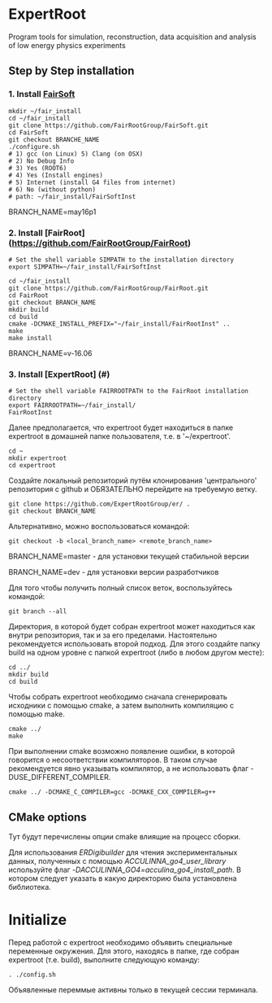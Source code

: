 # ExpertRoot
Program tools for simulation, reconstruction, data acquisition and analysis of low energy physics experiments

## Step by Step installation
### 1. Install [FairSoft](https://github.com/FairRootGroup/FairSoft/tree/dev)

```
mkdir ~/fair_install
cd ~/fair_install
git clone https://github.com/FairRootGroup/FairSoft.git
cd FairSoft
git checkout BRANCHE_NAME
./configure.sh
# 1) gcc (on Linux) 5) Clang (on OSX)
# 2) No Debug Info
# 3) Yes (ROOT6)
# 4) Yes (Install engines)
# 5) Internet (install G4 files from internet)
# 6) No (without python)
# path: ~/fair_install/FairSoftInst
```
BRANCH_NAME=may16p1

### 2. Install [FairRoot] (https://github.com/FairRootGroup/FairRoot)

```
# Set the shell variable SIMPATH to the installation directory
export SIMPATH=~/fair_install/FairSoftInst

cd ~/fair_install
git clone https://github.com/FairRootGroup/FairRoot.git
cd FairRoot
git checkout BRANCH_NAME
mkdir build
cd build
cmake -DCMAKE_INSTALL_PREFIX="~/fair_install/FairRootInst" ..
make
make install
```
BRANCH_NAME=v-16.06

### 3. Install [ExpertRoot] (#)

```
# Set the shell variable FAIRROOTPATH to the FairRoot installation directory
export FAIRROOTPATH=~/fair_install/
FairRootInst
```

Далее предполагается, что expertroot будет находиться в папке expertroot в домашней папке пользователя, т.е. в '~/expertroot'.

```
cd ~
mkdir expertroot
cd expertroot
```

Создайте локальный репозиторий путём клонирования 'центрального' репозитория с github и ОБЯЗАТЕЛЬНО перейдите на требуемую ветку.

```
git clone https://github.com/ExpertRootGroup/er/ .
git checkout BRANCH_NAME
```

Альтернативно, можно воспользоваться командой:

```
git checkout -b <local_branch_name> <remote_branch_name>
```

BRANCH_NAME=master - для установки текущей стабильной версии

BRANCH_NAME=dev - для установки версии разработчиков

Для того чтобы получить полный список веток, воспользуйтесь командой:

```
git branch --all
```

Директория, в которой будет собран expertroot может находиться как внутри репозитория, так и за его пределами.
Настоятельно рекомендуется использовать второй подход.
Для этого создайте папку build на одном уровне с папкой expertroot (либо в любом другом месте):

```
cd ../
mkdir build
cd build
```

Чтобы собрать expertroot необходимо сначала сгенерировать исходники с помощью cmake, а затем выполнить компиляцию с помощью make.

```
cmake ../
make
```

При выполнении cmake возможно появление ошибки, в которой говорится о несоответствии компиляторов.
В таком случае рекомендуется явно указывать компилятор, а не использовать флаг -DUSE_DIFFERENT_COMPILER.

```
cmake ../ -DCMAKE_C_COMPILER=gcc -DCMAKE_CXX_COMPILER=g++
```

## CMake options

Тут будут перечислены опции cmake влиящие на процесс сборки.

Для использования _ERDigibuilder_ для чтения экспериментальных данных, полученных с помощью _ACCULINNA\_go4\_user\_library_ используйте флаг _-DACCULINNA\_GO4=acculina\_go4\_install\_path_. В котором следует указать в какую директорию была установлена библиотека.

# Initialize

Перед работой с expertroot необходимо объявить специальные переменные окружения. Для этого, находясь в папке, где собран expertroot (т.е. build), выполните следующую команду:

```
. ./config.sh
```

Объявленные переммые активны только в текущей сессии терминала.
